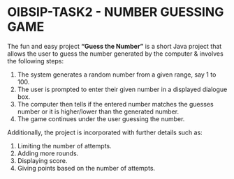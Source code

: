 # OIBSIP-TASK2 - NUMBER GUESSING GAME

The fun and easy project **“Guess the Number”** is a short Java project that allows the user to guess the number generated by the computer & involves the following steps:
  1) The system generates a random number from a given range, say 1 to 100.
  2) The user is prompted to enter their given number in a displayed dialogue box.
  3) The computer then tells if the entered number matches the guesses number or it is higher/lower than the generated number.
  4) The game continues under the user guessing the number.
  
Additionally, the project is incorporated with further details such as:
  1) Limiting the number of attempts.
  2) Adding more rounds.
  3) Displaying score.
  4) Giving points based on the number of attempts.  
